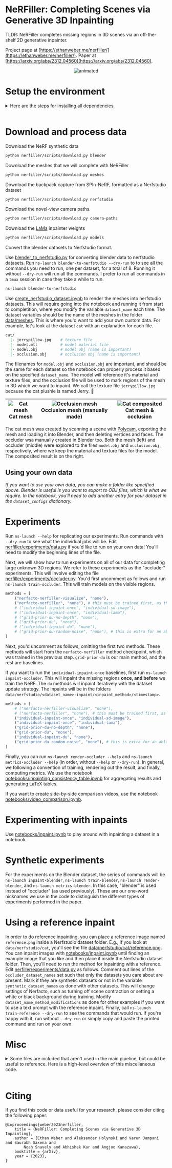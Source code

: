 # NeRFiller: Completing Scenes via Generative 3D Inpainting

TLDR: NeRFiller completes missing regions in 3D scenes via an off-the-shelf 2D generative inpainter.

Project page at [https://ethanweber.me/nerfiller/](https://ethanweber.me/nerfiller/). Paper at [https://arxiv.org/abs/2312.04560](https://arxiv.org/abs/2312.04560).

<p align="center">
  <img src="static/readme_assets/nerfiller_overview.gif" alt="animated" />
</p>

# Setup the environment

<details><summary>Here are the steps for installing all dependencies.</summary>

Clone this repo.

```bash
git clone git@github.com:ethanweber/nerfiller.git
```

Create a conda environment that has Nerfstudio installed. We tested with `nerfstudio` greater than version `1.0.0`. Then run,

```bash
pip install -e .
```

</details>

<br>

# Download and process data

Download the NeRF synthetic data

```bash
python nerfiller/scripts/download.py blender
```

Download the meshes that we will complete with NeRFiller

```bash
python nerfiller/scripts/download.py meshes
```

Download the backpack capture from SPIn-NeRF, formatted as a Nerfstudio dataset

```bash
python nerfiller/scripts/download.py nerfstudio
```

Download the novel-view camera paths.

```bash
python nerfiller/scripts/download.py camera-paths
```

Download the [LaMa](https://github.com/advimman/lama) inpainter weights

```bash
python nerfiller/scripts/download.py models
```

Convert the blender datasets to Nerfstudio format.

Use [blender_to_nerfstudio.py](nerfiller/scripts/blender_to_nerfstudio.py) for converting blender data to nerfstudio datasets. Run `ns-launch blender-to-nerfstudio --dry-run` to to see all the commands you need to run, one per dataset, for a total of 8. Running it without `--dry-run` will run all the commands. I prefer to run all commands in a `tmux` session in case they take a while to run.

```bash
ns-launch blender-to-nerfstudio
```

Use [create_nerfstudio_dataset.ipynb](notebooks/create_nerfstudio_dataset.ipynb) to render the meshes into nerfstudio datasets. This will require going into the notebook and running it from start to completition, where you modify the variable `dataset_name` each time. The dataset variables should be the name of the meshes in the folder [data/meshes](data/meshes). This is where you'd want to add your own custom data. For example, let's look at the dataset `cat` with an explanation for each file.

```bash
cat/
  |- jerrypillow.jpg    # texture file
  |- model.mtl          # model material file
  |- model.obj          # model obj (name is important)
  |- occlusion.obj      # occlusion obj (name is important)
```

The filenames for `model.obj` and `occlusion.obj` are important, and should be the same for each dataset so the notebook can properly process it based on the specified `dataset_name`. The model will reference it's material and texture files, and the occlusion file will be used to mark regions of the mesh in 3D which we want to inpaint. We call the texture file `jerrypillow.jpg` because the cat plushie is named Jerry. 🙂

| ![Cat mesh](static/readme_assets/cat_model.png)<br/> Cat mesh | ![Occlusion mesh](static/readme_assets/cat_occlusion.png)<br/> Occlusion mesh (manually made) | ![Cat composited](static/readme_assets/cat_both.png)<br/>Cat mesh & occlusion |
| :---: | :---: | :---: |

The cat mesh was created by scanning a scene with [Polycam](https://poly.cam/captures), exporting the mesh and loading it into Blender, and then deleting vertices and faces. The occluder wsa manually created in Blender too. Both the mesh (left) and occluder (middle) were explored to the files `model.obj` and `occlusion.obj`, respectively, where we keep the material and texture files for the model. The composited result is on the right.

## Using your own data

*If you want to use your own data, you can make a folder like specified above. Blender is useful is you want to export to OBJ files, which is what we require. In the notebook, you'll need to add another entry for your dataset in the `dataset_configs` dictionary.*

# Experiments

Run `ns-launch --help` for replicating our experiments. Run commands with `--dry-run` to see what the individual jobs will be. Edit [nerfiller/experiments/data.py](nerfiller/experiments/data.py) if you'd like to run on your own data! You'll need to modify the beginning lines of the file.

Next, we will show how to run experiments on all of our data for completing large unknown 3D regions. We refer to these experiments as the "occluder" experiments. This will involve editing the file [nerfiller/experiments/occluder.py](nerfiller/experiments/occluder.py). You'd first uncomment as follows and run `ns-launch train-occluder`. This will train models on the visible regions.

```python
methods = [
    ("nerfacto-nerfiller-visualize", "none"),
    ("nerfacto-nerfiller", "none"), # this must be trained first, as the following depend on it
    # ("individual-inpaint-once", "individual-sd-image"),
    # ("individual-inpaint-once", "individual-lama"),
    # ("grid-prior-du-no-depth", "none"),
    # ("grid-prior-du", "none"),
    # ("individual-inpaint-du", "none"),
    # ("grid-prior-du-random-noise", "none"), # this is extra for an ablation
]
```

Next, you'd uncomment as follows, omitting the first two methods. These methods will start from the `nerfacto-nerfiller` method checkpoint, which was trained in the previous step. `grid-prior-du` is our main method, and the rest are baselines.

If you want to run the `individual-inpaint-once` baselines, first run `ns-launch inpaint-occluder`. This will inpaint the missing regions **once, and before** we train the NeRF. The `du` methods will inpaint iteratively with the dataset update strategy. The inpaints will be in the folders `data/nerfstudio/<dataset_name>-inpaint/<inpaint_method>/<timestamp>`.

```python
methods = [
    # ("nerfacto-nerfiller-visualize", "none"),
    # ("nerfacto-nerfiller", "none"), # this must be trained first, as the following depend on it
    ("individual-inpaint-once", "individual-sd-image"),
    ("individual-inpaint-once", "individual-lama"),
    ("grid-prior-du-no-depth", "none"),
    ("grid-prior-du", "none"),
    ("individual-inpaint-du", "none"),
    ("grid-prior-du-random-noise", "none"), # this is extra for an ablation
]
```

Finally, you can run `ns-launch render-occluder --help` and `ns-launch metrics-occluder --help` (in order, without `--help` or `--dry-run`). In general, we following a convention of training, rendering out the result, and finally, computing metrics. We use the notebook [notebooks/inpainting_consistency_table.ipynb](notebooks/inpainting_consistency_table.ipynb) for aggregating results and generating LaTeX tables.

If you want to create side-by-side comparison videos, use the notebook [notebooks/video_comparison.ipynb](notebooks/video_comparison.ipynb).

# Experimenting with inpaints

Use [notebooks/inpaint.ipynb](notebooks/inpaint.ipynb) to play around with inpainting a dataset in a notebook.

# Synthetic experiments

For the experiments on the Blender dataset, the series of commands will be `ns-launch inpaint-blender`, `ns-launch train-blender`,  `ns-launch render-blender`, and `ns-launch metrics-blender`. In this case, "blender" is used instead of "occluder" (as used previously). These are our one-word nicknames we use in the code to distinguish the different types of experiments performed in the paper.

# Using a reference inpaint

In order to do reference inpainting, you can place a reference image named `reference.png` inside a Nerfstudio dataset folder. E.g., if you look at `data/nerfstudio/cat`, you'll see the file [data/nerfstudio/cat/reference.png](data/nerfstudio/cat/reference.png). You can inpaint images with [notebooks/inpaint.ipynb](notebooks/inpaint.ipynb) until finding an example image that you like and then place it inside the Nerfstudio dataset folder. Then, you'll need to run the method for inpainting with a reference. Edit [nerfiller/experiments/data.py](nerfiller/experiments/data.py) as follows. Comment out lines of the `occluder_dataset_names` set such that only the datasets you care about are present. Mark if they are synthetic datasets or not in the variable `synthetic_dataset_names` as done with other datasets. This will change settings of Nerfacto, such as turning off scene contraction or setting a white or black background during training. Modify `dataset_name_method_modifications` as done for other examples if you want to use a text prompt with the reference inpaint. Finally, call `ns-launch train-reference --dry-run` to see the commands that would run. If you're happy with it, run without `--dry-run` or simply copy and paste the printed command and run on your own.

# Misc

<details><summary>Some files are included that aren't used in the main pipeline, but could be useful to reference. Here is a high-level overview of this miscellaneous code.</summary>

- *nerfiller/dreambooth/dataset.py* - Dataset code used for fine-tuning the SD inpainting models.
- *nerfiller/guidance/* - Experimental code for classifier-guidance when iterately denoising a diffusion model.
- *nerfiller/utils/* - Utils, including some extra code which may be useful to people.

- *scripts/blendernerf_to_nerfstudio.py.py* - Convert the [BlenderNeRF](https://github.com/maximeraafat/BlenderNeRF) dataset format to Nerfstudio dataset format.
- *scripts/train_dreambooth_lora.py* (*ns-dreambooth*) - Fine-tune an SD inpainting model on our data.
- *scripts/visualize_nerfstudio_dataset.py* - Visualize a Nerfstudio dataset.

- *notebooks/inpaint.ipynb* - If you want to play around with inpainting.
- *notebooks/novel_view_metrics.ipynb* - Notebook to test computing the novel-view metrics.
- *notebooks/spinnerf_to_nerfstudio.ipynb* - Code to convert from spinnerf to nerfstudio.
- *notebooks/upscale.ipynb* - Code to play with a SD upscaler in a notebook.

The folders [nerfiller/inpaint/models](nerfiller/inpaint/models) and [nerfiller/inpaint/saicinpainting](nerfiller/inpaint/saicinpainting) are taken from the [LaMa inpainter codebase](https://github.com/advimman/lama). We copied the code over to make it easier to use in our workflow. The LaMa module in [nerfiller/inpaint/lama_inpainter.py](nerfiller/inpaint/lama_inpainter.py) references these files, and the weights downloaded to `data/models/big-lama` in the initial README instructions are from a Google Drive folder, where we simply copied their original weights to our own folder for setup convenience.

*The MUSIQ metric is removed from our repo since we originally used the Tensorflow version from [https://tfhub.dev/google/musiq/ava/1](https://tfhub.dev/google/musiq/ava/1), which is difficult to install and get working within our PyTorch context. We commented the code out of [nerfiller/utils/metrics.py](nerfiller/utils/metrics.py) and manually return 0s for now. An equivalent PyTorch image quality model should be used instead.*

</details>

<br>

# Citing


If you find this code or data useful for your research, please consider citing the following paper:

    @inproceedings{weber2023nerfiller,
        title = {NeRFiller: Completing Scenes via Generative 3D Inpainting},
        author = {Ethan Weber and Aleksander Holynski and Varun Jampani and Saurabh Saxena and
            Noah Snavely and Abhishek Kar and Angjoo Kanazawa},
        booktitle = {arXiv},
        year = {2023},
    }